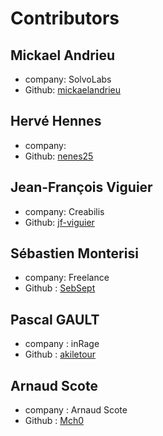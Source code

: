 # Contributors

## Mickael Andrieu
* company: SolvoLabs
* Github: [mickaelandrieu](https://github.com/mickaelandrieu)
## Hervé Hennes
* company: 
* Github: [nenes25](https://github.com/nenes25)
## Jean-François Viguier
* company: Creabilis
* Github: [jf-viguier](https://github.com/jf-viguier)
## Sébastien Monterisi
* company: Freelance
* Github : [SebSept](https://github.com/SebSept)
## Pascal GAULT
* company : inRage
* Github : [akiletour](https://github.com/akiletour)
## Arnaud Scote
* company : Arnaud Scote
* Github : [Mch0](https://github.com/Mch0)
